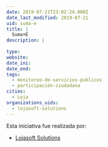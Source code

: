 ```yaml
---
date: 2019-07-21T23:02:24.000Z
date_last_modified: 2019-07-21
uid: suma-e
title: |
  Suma+E
description: |
  
type: 
website: 
date_ini: 
date_end: 
tags:
  - monitoreo-de-servicios-publicos
  - participación-ciudadana
cities: 
  - Loja
organizations_uids:
  - lojasoft-solutions
---
```


Esta iniciativa fue realizada por:

- [Lojasoft Solutions](/organizaciones/lojasoft-solutions)
